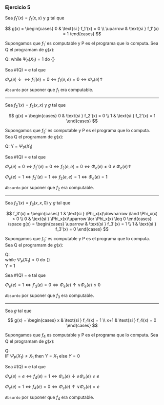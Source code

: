 ### Ejercicio 5

Sea $f_1'(x) = f_1(x,x)$ y $g$ tal que

$$
g(x) = \begin{cases}
0 & \text{si } f_1'(x) = 0 \\
\uparrow & \text{si } f_1'(x) = 1
\end{cases}
$$

Supongamos que $f_1'$ es computable y P es el programa que lo computa. Sea Q el programam de $g(x)$:

Q: while $\Psi_P(X_1) = 1$ do {}

Sea #(Q) = e tal que 

$\Phi_e(e)\downarrow \iff f_1'(e) = 0 \iff f_1(e,e) = 0 \iff \Phi_e(e)\uparrow$

`Absurdo` por suponer que $f_1$ era computable.

---

Sea $f_2'(x) = f_2(x,x)$ y $g$ tal que

$$
g(x) = \begin{cases}
0 & \text{si } f_2'(x) = 0 \\
1 & \text{si } f_2'(x) = 1
\end{cases}
$$

Supongamos que $f_2'$ es computable y P es el programa que lo computa. Sea Q el programam de $g(x)$:

Q: Y = $\Psi_P(X_1)$

Sea #(Q) = e tal que 

$\Phi_e(e) = 0 \iff f_2'(e) = 0 \iff f_2(e,e) = 0 \iff \Phi_e(e) \neq 0 \lor \Phi_e(e)\uparrow$

$\Phi_e(e) = 1 \iff f_2'(e) = 1 \iff f_2(e,e) = 1 \iff \Phi_e(e) = 1$

`Absurdo` por suponer que $f_2$ era computable.

---

Sea $f_3'(x) = f_3(x,x,0)$ y $g$ tal que

$$
f_3'(x) = \begin{cases}
1 & \text{si } \Phi_x(x)\downarrow \land \Phi_x(x) > 0 \\
0 & \text{si } \Phi_x(x)\uparrow \lor \Phi_x(x) \leq 0
\end{cases}
\space
g(x) = \begin{cases}
\uparrow & \text{si } f_3'(x) = 1 \\
1 & \text{si } f_3'(x) = 0
\end{cases}
$$

Supongamos que $f_3'$ es computable y P es el programa que lo computa. Sea Q el programam de $g(x)$:

Q:\
while $\Psi_P(X_1) > 0$ do {}\
Y = 1

Sea #(Q) = e tal que 

$\Phi_e(e) = 1 \iff f'_3(e) = 0 \iff \Phi_e(e)\uparrow \lor \Phi_e(e) \leq 0$


`Absurdo` por suponer que $f_3$ era computable.

--- 

Sea $g$ tal que

$$
g(x) = \begin{cases}
x & \text{si } f_4(x) = 1 \\
x+1 & \text{si } f_4(x) = 0
\end{cases}
$$

Supongamos que $f_4$ es computable y P es el programa que lo computa. Sea Q el programam de $g(x)$:

Q:\
IF $\Psi_P(X_1) \neq X_1$ then $Y = X_1$ else $Y = 0$

Sea #(Q) = e tal que 

$\Phi_e(e) = e \iff f_4(e) = 1 \iff \Phi_e(e)\downarrow \land \Phi_e(e) \neq e$

$\Phi_e(e) = 1 \iff f_4(e) = 0 \iff \Phi_e(e)\uparrow \lor \Phi_e(e) = e$


`Absurdo` por suponer que $f_4$ era computable.